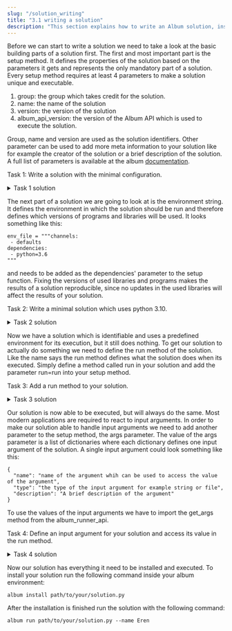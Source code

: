 ```yaml
---
slug: "/solution_writing"
title: "3.1 writing a solution"
description: "This section explains how to write an Album solution, install and run it."
---
```


Before we can start to write a solution we need to take a look at the basic building parts of a solution first. The first and
most important part is the setup method. It defines the properties of the solution based on the parameters it gets and
represents the only mandatory part of a solution. Every setup method requires at least 4 parameters to make a solution
unique and executable.

1. group: the group which takes credit for the solution.
2. name: the name of the solution
3. version: the version of the solution
4. album_api_version: the version of the Album API which is used to execute the solution.

Group, name and version are used as the solution identifiers. Other parameter can be used to add more meta information
to your solution like for example the creator of the solution or a brief description of the solution. A full list of
parameters is available at the album [documentation](https://docs.album.solutions/en/latest/solution-development.html).

Task 1: Write a solution with the minimal configuration.
<details>
  <summary>Task 1 solution</summary>

    from album.runner.api import setup
    setup(
       group="my-research-group",
       name="projectxy",
       version="0.1.0",
       album_api_version="0.4.2"
    )

</details>

The next part of a solution we are going to look at is the environment string. It defines the environment in which the
solution should be run and therefore defines which versions of programs and libraries will be used. It looks something like this:
```
env_file = """channels:
 - defaults
dependencies:
 - python=3.6
"""
```
and needs to be added as the dependencies' parameter to the setup function. Fixing the versions of used libraries and programs
makes the results of a solution reproducible, since no updates in the used libraries will affect the results of your solution.

Task 2: Write a minimal solution which uses python 3.10.
<details>
  <summary>Task 2 solution</summary>

     env_file = """channels:
      - defaults
     dependencies:
      - python=3.10
     """

    from album.runner.api import setup
    setup(
       group="my-research-group",
       name="projectxy",
       version="0.1.0",
       album_api_version="0.4.2",
       dependencies={"environment_file": env_file}
    )

</details>

Now we have a solution which is identifiable and uses a predefined environment for its execution, but it still does nothing.
To get our solution to actually do something we need to define the run method of the solution. Like the name says the run method
defines what the solution does when its executed. Simply define a method called run in your solution and add the parameter
run=run into your setup method.

Task 3: Add a run method to your solution.

<details>
  <summary>Task 3 solution</summary>

    env_file = """channels:
     - defaults
    dependencies:
     - python=3.10
    """
  
    def run():
        print("Hello World!")

    from album.runner.api import setup
    setup(
       group="my-research-group",
       name="projectxy",
       version="0.1.0",
       album_api_version="0.4.2",
       dependencies={"environment_file": env_file},
       run=run
    )

</details>

Our solution is now able to be executed, but will always do the same. Most modern applications are required to react to input 
arguments. In order to make our solution able to handle input arguments we need to add another parameter to the setup method,
the args parameter. The value of the args parameter is a list of dictionaries where each dictionary defines one input argument 
of the solution. A single input argument could look something like this:

```
{  
  "name": "name of the argument whih can be used to access the value of the argument",
  "type": "the type of the input argument for example string or file",
  "description": "A brief description of the argument"
}
```

To use the values of the input arguments we have to import the get_args method from the album_runner_api.

Task 4: Define an input argument for your solution and access its value in the run method.

<details>
  <summary>Task 4 solution</summary>

    env_file = """channels:
     - defaults
    dependencies:
     - python=3.10
    """
  
    def run():
        from album.runner.api import get_args
        print("Hello", get_args().name, ", nice too meet you!")

    from album.runner.api import setup
    setup(
       group="my-research-group",
       name="projectxy",
       version="0.1.0",
       album_api_version="0.4.2",
       dependencies={"environment_file": env_file},
       args=[{
       "name": "name",
       "type": "string",
       "description": "How to you want to be addressed?"
       }],
       run=run
    )

</details>

Now our solution has everything it need to be installed and executed. To install your solution run the following command 
inside your album environment:

```
album install path/to/your/solution.py
```

After the installation is finished run the solution with the following command:

```
album run path/to/your/solution.py --name Eren
```
